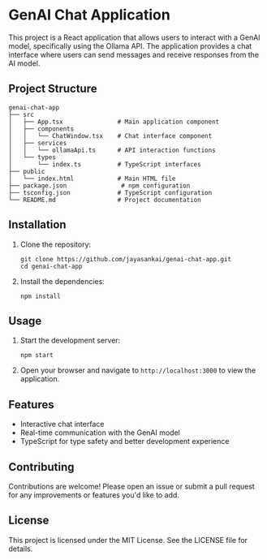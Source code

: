 # GenAI Chat Application

This project is a React application that allows users to interact with a GenAI model, specifically using the Ollama API. The application provides a chat interface where users can send messages and receive responses from the AI model.

## Project Structure

```
genai-chat-app
├── src
│   ├── App.tsx               # Main application component
│   ├── components
│   │   └── ChatWindow.tsx    # Chat interface component
│   ├── services
│   │   └── ollamaApi.ts      # API interaction functions
│   └── types
│       └── index.ts          # TypeScript interfaces
├── public
│   └── index.html            # Main HTML file
├── package.json               # npm configuration
├── tsconfig.json             # TypeScript configuration
└── README.md                 # Project documentation
```

## Installation

1. Clone the repository:
   ```
   git clone https://github.com/jayasankai/genai-chat-app.git
   cd genai-chat-app
   ```

2. Install the dependencies:
   ```
   npm install
   ```

## Usage

1. Start the development server:
   ```
   npm start
   ```

2. Open your browser and navigate to `http://localhost:3000` to view the application.

## Features

- Interactive chat interface
- Real-time communication with the GenAI model
- TypeScript for type safety and better development experience

## Contributing

Contributions are welcome! Please open an issue or submit a pull request for any improvements or features you'd like to add.

## License

This project is licensed under the MIT License. See the LICENSE file for details.